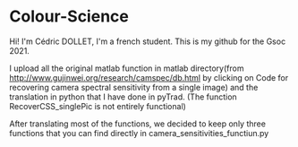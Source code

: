 # Colour-Science

Hi! I'm Cédric DOLLET, I'm a french student. 
This is my github for the Gsoc 2021.

I upload all the original matlab function in matlab directory(from http://www.gujinwei.org/research/camspec/db.html by clicking on Code for recovering camera spectral sensitivity from a single image) and the translation in python that I have done in pyTrad. (The function RecoverCSS_singlePic is not entirely functional)

After translating most of the functions, we decided to keep only three functions that you can find directly in camera_sensitivities_functiun.py

